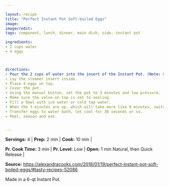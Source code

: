 ```yaml
---

layout: recipe
title: "Perfect Instant Pot Soft-boiled Eggs"
image: 
imagecredit: 
tags: component, lunch, dinner, main dish, side, instant pot

ingredients:
- 2 cups water
- 4 eggs



directions:
- Pour the 2 cups of water into the insert of the Instant Pot. (Note: Do measure 2 cups as opposed to using the markings on the inside of the insert.)
- Lay the steamer insert inside. 
- Place 4 eggs on top.
- Cover the pot. 
- Using the manual button, set the pot to 3 minutes and low pressure.
- Make sure the valve on top is set to sealing.
- Fill a bowl with ice water or cold tap water.
- When the 3 minutes are up, which will take more like 9 minutes, switch the valve to venting and let the steam escape for no more than 1 minute before carefully removing the lid.
- Transfer eggs to water bath, let cool for 30 seconds or so. 
- Peel, season and eat.


---
```




**Servings:** 4 | **Prep:** 2 min | **Cook:** 10 min | 

**Pr. Cook Time:** 3 min | **Pr. Level:** Low | **Open:** 1 min Natural, then Quick Release |

**Source:** https://alexandracooks.com/2018/01/19/perfect-instant-pot-soft-boiled-eggs/#tasty-recipes-52086

Made in a 6-qt Instant Pot.